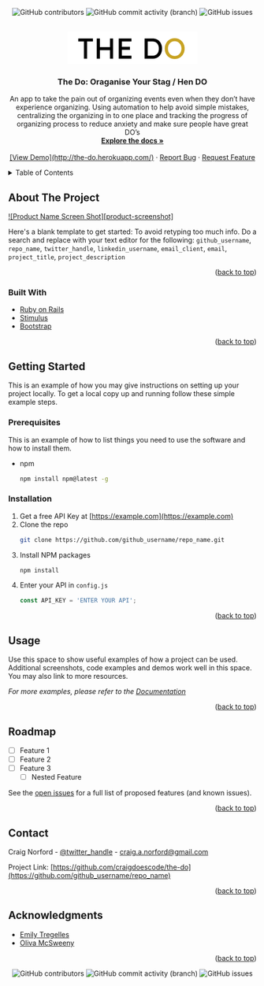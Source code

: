 <div id="top"></div>
<!--
*** Thanks for checking out the Best-README-Template. If you have a suggestion
*** that would make this better, please fork the repo and create a pull request
*** or simply open an issue with the tag "enhancement".
*** Don't forget to give the project a star!
*** Thanks again! Now go create something AMAZING! :D
-->



<!-- PROJECT SHIELDS -->
<!--
*** I'm using markdown "reference style" links for readability.
*** Reference links are enclosed in brackets [ ] instead of parentheses ( ).
*** See the bottom of this document for the declaration of the reference variables
*** for contributors-url, forks-url, etc. This is an optional, concise syntax you may use.
*** https://www.markdownguide.org/basic-syntax/#reference-style-links
-->
<div align="center">
  
  ![GitHub contributors](https://img.shields.io/github/contributors/craigdoescode/the-do?style=for-the-badge)
  ![GitHub commit activity (branch)](https://img.shields.io/github/commit-activity/m/craigdoescode/the-do/main?style=for-the-badge)
  ![GitHub issues](https://img.shields.io/github/issues/craigdoescode/the-do?style=for-the-badge)
  
</div>



<!-- PROJECT LOGO -->
<br />
<div align="center">
  <a href="https://github.com/craigdoescode/the-do">
    <img src="app/assets/images/logo.png" alt="Logo">
  </a>

<h3 align="center">The Do: Oraganise Your Stag / Hen DO</h3>

  <p align="center">
    An app to take the pain out of organizing events even when they don’t have experience organizing. Using automation to help avoid simple mistakes, centralizing the organizing in to one place and tracking the progress of organizing process to reduce anxiety and make sure people have great DO’s
    <br />
    <a href="https://github.com/craigdoescode/the-do"><strong>Explore the docs »</strong></a>
    <br />
    <br />
    <a href="https://github.com/craigdoescode/the-do">[View Demo](http://the-do.herokuapp.com/)</a>
    ·
    <a href="https://github.com/craigdoescode/the-do/issues">Report Bug</a>
    ·
    <a href="https://github.com/craigdoescode/the-do/issues">Request Feature</a>
  </p>
</div>



<!-- TABLE OF CONTENTS -->
<details>
  <summary>Table of Contents</summary>
  <ol>
    <li>
      <a href="#about-the-project">About The Project</a>
      <ul>
        <li><a href="#built-with">Built With</a></li>
      </ul>
    </li>
    <li>
      <a href="#getting-started">Getting Started</a>
      <ul>
        <li><a href="#prerequisites">Prerequisites</a></li>
        <li><a href="#installation">Installation</a></li>
      </ul>
    </li>
    <li><a href="#usage">Usage</a></li>
    <li><a href="#roadmap">Roadmap</a></li>
    <li><a href="#contributing">Contributing</a></li>
    <li><a href="#license">License</a></li>
    <li><a href="#contact">Contact</a></li>
    <li><a href="#acknowledgments">Acknowledgments</a></li>
  </ol>
</details>



<!-- ABOUT THE PROJECT -->
## About The Project

[![Product Name Screen Shot][product-screenshot]](https://example.com)

Here's a blank template to get started: To avoid retyping too much info. Do a search and replace with your text editor for the following: `github_username`, `repo_name`, `twitter_handle`, `linkedin_username`, `email_client`, `email`, `project_title`, `project_description`

<p align="right">(<a href="#top">back to top</a>)</p>



### Built With

* [Ruby on Rails](https://rubyonrails.org/)
* [Stimulus](https://stimulus.hotwired.dev/)
* [Bootstrap](https://getbootstrap.com)

<p align="right">(<a href="#top">back to top</a>)</p>



<!-- GETTING STARTED -->
## Getting Started

This is an example of how you may give instructions on setting up your project locally.
To get a local copy up and running follow these simple example steps.

### Prerequisites

This is an example of how to list things you need to use the software and how to install them.
* npm
  ```sh
  npm install npm@latest -g
  ```

### Installation

1. Get a free API Key at [https://example.com](https://example.com)
2. Clone the repo
   ```sh
   git clone https://github.com/github_username/repo_name.git
   ```
3. Install NPM packages
   ```sh
   npm install
   ```
4. Enter your API in `config.js`
   ```js
   const API_KEY = 'ENTER YOUR API';
   ```

<p align="right">(<a href="#top">back to top</a>)</p>



<!-- USAGE EXAMPLES -->
## Usage

Use this space to show useful examples of how a project can be used. Additional screenshots, code examples and demos work well in this space. You may also link to more resources.

_For more examples, please refer to the [Documentation](https://example.com)_

<p align="right">(<a href="#top">back to top</a>)</p>



<!-- ROADMAP -->
## Roadmap

- [ ] Feature 1
- [ ] Feature 2
- [ ] Feature 3
    - [ ] Nested Feature

See the [open issues](https://github.com/github_username/repo_name/issues) for a full list of proposed features (and known issues).

<p align="right">(<a href="#top">back to top</a>)</p>



<!-- CONTACT -->
## Contact

Craig Norford - [@twitter_handle](https://twitter.com/craignorford) - craig.a.norford@gmail.com

Project Link: [https://github.com/craigdoescode/the-do](https://github.com/github_username/repo_name)

<p align="right">(<a href="#top">back to top</a>)</p>



<!-- ACKNOWLEDGMENTS -->
## Acknowledgments

* [Emily Tregelles](https://github.com/emtreg/emtreg.github.io)
* [Oliva McSweeny](https://github.com/mcsweeno1986)

<p align="right">(<a href="#top">back to top</a>)</p>


<div align="center">
  
  ![GitHub contributors](https://img.shields.io/github/contributors/craigdoescode/the-do?style=for-the-badge)
  ![GitHub commit activity (branch)](https://img.shields.io/github/commit-activity/m/craigdoescode/the-do/main?style=for-the-badge)
  ![GitHub issues](https://img.shields.io/github/issues/craigdoescode/the-do?style=for-the-badge)
  
</div>
